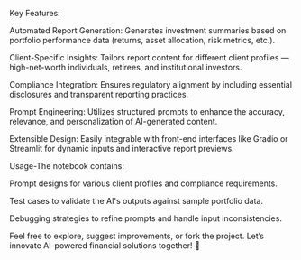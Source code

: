 Key Features:

Automated Report Generation: Generates investment summaries based on portfolio performance data (returns, asset allocation, risk metrics, etc.).

Client-Specific Insights: Tailors report content for different client profiles — high-net-worth individuals, retirees, and institutional investors.


Compliance Integration: Ensures regulatory alignment by including essential disclosures and transparent reporting practices.

Prompt Engineering: Utilizes structured prompts to enhance the accuracy, relevance, and personalization of AI-generated content.

Extensible Design: Easily integrable with front-end interfaces like Gradio or Streamlit for dynamic inputs and interactive report previews.


Usage-The notebook contains:

Prompt designs for various client profiles and compliance requirements.

Test cases to validate the AI's outputs against sample portfolio data.

Debugging strategies to refine prompts and handle input inconsistencies.


Feel free to explore, suggest improvements, or fork the project. Let’s innovate AI-powered financial solutions together! 🚀

